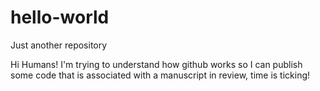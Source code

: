# hello-world
Just another repository

Hi Humans!
I'm trying to understand how github works so I can publish some code that is associated with a manuscript in review, time is ticking!
